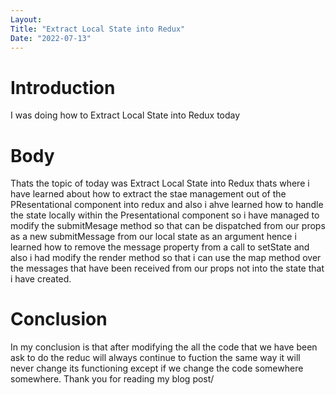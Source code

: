 ```yaml
---
Layout:
Title: "Extract Local State into Redux"
Date: "2022-07-13"
---
```


# Introduction

I was doing how to Extract Local State into Redux today 

# Body

Thats the topic of today was Extract Local State into Redux thats where i have learned about how to extract the stae management out of the PResentational component into redux and also i ahve learned how to handle the state locally within the Presentational component so i have managed to modify the submitMesage method so that can be dispatched from our props as a new submitMessage from our local state as an argument hence i learned how to remove the message property from a call to setState and also i had modify the render method so that i can use the map method over the messages that have been received from our props not into the state that i have created.

# Conclusion 

In my conclusion is that after modifying the all the code that we have been ask to do the reduc will always continue to fuction the same way it will never change its functioning except if we change the code somewhere somewhere. Thank you for reading my blog post/